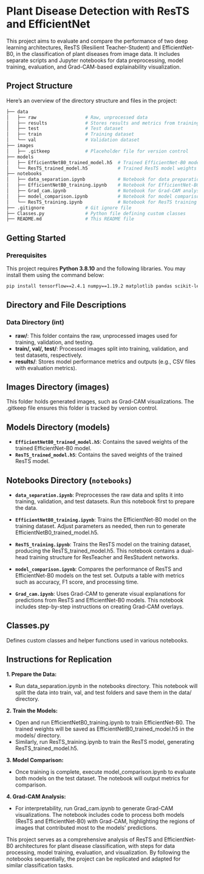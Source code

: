 # Plant Disease Detection with ResTS and EfficientNet

This project aims to evaluate and compare the performance of two deep learning architectures, ResTS (Resilient Teacher-Student) and EfficientNet-B0, in the classification of plant diseases from image data. It includes separate scripts and Jupyter notebooks for data preprocessing, model training, evaluation, and Grad-CAM-based explainability visualization.

## Project Structure

Here’s an overview of the directory structure and files in the project:

```bash
├── data
│   ├── raw                  # Raw, unprocessed data
│   ├── results              # Stores results and metrics from training and evaluation
│   ├── test                 # Test dataset
│   ├── train                # Training dataset
│   └── val                  # Validation dataset
├── images
│   ├── .gitkeep             # Placeholder file for version control
├── models
│   ├── EfficientNetB0_trained_model.h5  # Trained EfficientNet-B0 model weights
│   └── ResTS_trained_model.h5           # Trained ResTS model weights
├── notebooks
│   ├── data_separation.ipynb            # Notebook for data preparation
│   ├── EfficientNetB0_training.ipynb    # Notebook for EfficientNet-B0 training
│   ├── Grad_cam.ipynb                   # Notebook for Grad-CAM analysis
│   ├── model_comparison.ipynb           # Notebook for model comparison
│   └── ResTS_training.ipynb             # Notebook for ResTS training
├── .gitignore               # Git ignore file
├── Classes.py               # Python file defining custom classes
├── README.md                # This README file
```

## Getting Started

### Prerequisites

This project requires **Python 3.8.10** and the following libraries. You may install them using the command below:

```bash
pip install tensorflow==2.4.1 numpy==1.19.2 matplotlib pandas scikit-learn seaborn opencv-python-headless tf-explain
```

## Directory and File Descriptions

### Data Directory (int<data>)

- **raw/**: This folder contains the raw, unprocessed images used for training, validation, and testing.
- **train/, val/, test/**: Processed images split into training, validation, and test datasets, respectively.
- **results/**: Stores model performance metrics and outputs (e.g., CSV files with evaluation metrics).

## Images Directory (images)
This folder holds generated images, such as Grad-CAM visualizations. The .gitkeep file ensures this folder is tracked by version control.

## Models Directory (models)

- **``EfficientNetB0_trained_model.h5``**: Contains the saved weights of the trained EfficientNet-B0 model.
- **``ResTS_trained_model.h5``**: Contains the saved weights of the trained ResTS model.

## Notebooks Directory (``notebooks``)

- **``data_separation.ipynb``**: Preprocesses the raw data and splits it into training, validation, and test datasets. Run this notebook first to prepare the data.

- **``EfficientNetB0_training.ipynb``**: Trains the EfficientNet-B0 model on the training dataset. Adjust parameters as needed, then run to generate EfficientNetB0_trained_model.h5.

- **``ResTS_training.ipynb``**: Trains the ResTS model on the training dataset, producing the ResTS_trained_model.h5. This notebook contains a dual-head training structure for ResTeacher and ResStudent networks.

- **``model_comparison.ipynb``**: Compares the performance of ResTS and EfficientNet-B0 models on the test set. Outputs a table with metrics such as accuracy, F1 score, and processing time.

- **``Grad_cam.ipynb``**: Uses Grad-CAM to generate visual explanations for predictions from ResTS and EfficientNet-B0 models. This notebook includes step-by-step instructions on creating Grad-CAM overlays.

## Classes.py
Defines custom classes and helper functions used in various notebooks.

## Instructions for Replication

**1. Prepare the Data:**

- Run data_separation.ipynb in the notebooks directory. This notebook will split the data into train, val, and test folders and save them in the data/ directory.

**2. Train the Models:**

- Open and run EfficientNetB0_training.ipynb to train EfficientNet-B0. The trained weights will be saved as EfficientNetB0_trained_model.h5 in the models/ directory.
- Similarly, run ResTS_training.ipynb to train the ResTS model, generating ResTS_trained_model.h5.

**3. Model Comparison:**

- Once training is complete, execute model_comparison.ipynb to evaluate both models on the test dataset. The notebook will output metrics for comparison.

**4. Grad-CAM Analysis:**

- For interpretability, run Grad_cam.ipynb to generate Grad-CAM visualizations. The notebook includes code to process both models (ResTS and EfficientNet-B0) with Grad-CAM, highlighting the regions of images that contributed most to the models' predictions.

This project serves as a comprehensive analysis of ResTS and EfficientNet-B0 architectures for plant disease classification, with steps for data processing, model training, evaluation, and visualization. By following the notebooks sequentially, the project can be replicated and adapted for similar classification tasks.